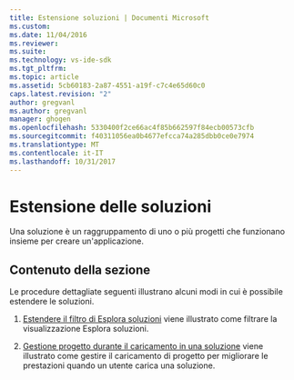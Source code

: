 ```yaml
---
title: Estensione soluzioni | Documenti Microsoft
ms.custom: 
ms.date: 11/04/2016
ms.reviewer: 
ms.suite: 
ms.technology: vs-ide-sdk
ms.tgt_pltfrm: 
ms.topic: article
ms.assetid: 5cb60183-2a87-4551-a19f-c7c4e65d60c0
caps.latest.revision: "2"
author: gregvanl
ms.author: gregvanl
manager: ghogen
ms.openlocfilehash: 5330400f2ce66ac4f85b662597f84ecb00573cfb
ms.sourcegitcommit: f40311056ea0b4677efcca74a285dbb0ce0e7974
ms.translationtype: MT
ms.contentlocale: it-IT
ms.lasthandoff: 10/31/2017
---
```

# <a name="extending-solutions"></a>Estensione delle soluzioni
Una soluzione è un raggruppamento di uno o più progetti che funzionano insieme per creare un'applicazione.  
  
## <a name="in-this-section"></a>Contenuto della sezione  
 Le procedure dettagliate seguenti illustrano alcuni modi in cui è possibile estendere le soluzioni.  
  
1.  [Estendere il filtro di Esplora soluzioni](../extensibility/extending-the-solution-explorer-filter.md) viene illustrato come filtrare la visualizzazione Esplora soluzioni.  
  
2.  [Gestione progetto durante il caricamento in una soluzione](../extensibility/managing-project-loading-in-a-solution.md) viene illustrato come gestire il caricamento di progetto per migliorare le prestazioni quando un utente carica una soluzione.